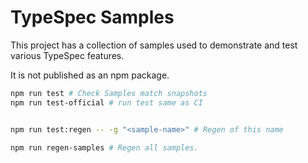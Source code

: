# TypeSpec Samples

This project has a collection of samples used to demonstrate and test various TypeSpec features.

It is not published as an npm package.

```bash
npm run test # Check Samples match snapshots
npm run test-official # run test same as CI


npm run test:regen -- -g "<sample-name>" # Regen of this name

npm run regen-samples # Regen all samples.
```
